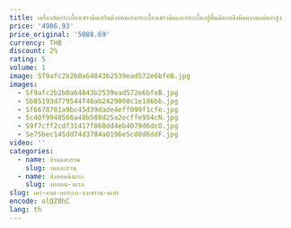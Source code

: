 ```yaml
---
title: เครื่องตัดกระเบื้องเซรามิคเสริมด้วยตนเองกระเบื้องเซรามิคและกระเบื้องปูพื้นมีดกดดึงมีดความแม่นยําสูง
price: '4986.93'
price_original: '5088.69'
currency: THB
discount: 2%
rating: 5
volume: 1
image: Sf9afc2b2b0a64843b2539ead572e6bfeB.jpg
images:
  - Sf9afc2b2b0a64843b2539ead572e6bfeB.jpg
  - Sb85193d779544f40ab2429008c1e186bb.jpg
  - Sf6678781a9bc45d39dade4eff099f1cfe.jpg
  - Sc40f9948566a48b588d25a2ecffe954cN.jpg
  - S9f7cff2cdf31417f860dd4eb4079d6dcO.jpg
  - Se75bec145dd74d3784a0196e5cd8d6ddF.jpg
video: ''
categories:
  - name: บ้านและสวน
    slug: านและสวน
  - name: สิ่งทอหน้าแรก
    slug: งทอหน-าแรก
slug: เคร-องต-ดกระเบ-องเซราม-คเสร
encode: olQZ8hC
lang: th
---
```

  